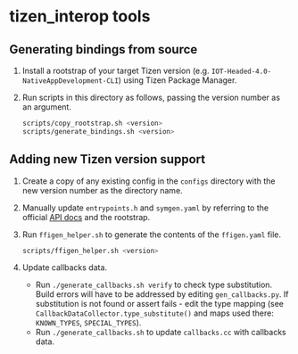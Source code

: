# tizen_interop tools

## Generating bindings from source

1. Install a rootstrap of your target Tizen version (e.g. `IOT-Headed-4.0-NativeAppDevelopment-CLI`) using Tizen Package Manager.

2. Run scripts in this directory as follows, passing the version number as an argument.

   ```sh
   scripts/copy_rootstrap.sh <version>
   scripts/generate_bindings.sh <version>
   ```

## Adding new Tizen version support

1. Create a copy of any existing config in the `configs` directory with the new version number as the directory name.

2. Manually update `entrypoints.h` and `symgen.yaml` by referring to the official [API docs](https://docs.tizen.org/application/native/api/iot-headed/latest) and the rootstrap.

3. Run `ffigen_helper.sh` to generate the contents of the `ffigen.yaml` file.

   ```sh
   scripts/ffigen_helper.sh <version>
   ```

4. Update callbacks data.

   * Run `./generate_callbacks.sh verify` to check type substitution.
     Build errors will have to be addressed by editing `gen_callbacks.py`.
     If substitution is not found or assert fails - edit the type mapping
     (see `CallbackDataCollector.type_substitute()` and maps used there: `KNOWN_TYPES`, `SPECIAL_TYPES`).
   * Run `./generate_callbacks.sh` to update `callbacks.cc` with callbacks data.
